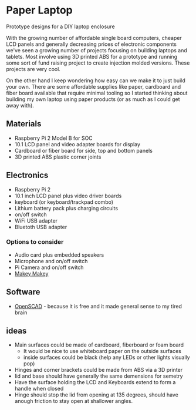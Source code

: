 
# Paper Laptop

Prototype designs for a DIY laptop enclosure

With the growing number of affordable single board computers, cheaper LCD panels and generally decreasing prices of electronic components we've seen a growing number of projects focusing on building laptops and tablets. Most involve using 3D printed ABS for a prototype and running some sort of fund raising project to create injection molded versions. These projects are very cool.

On the other hand I keep wondering how easy can we make it to just build your own.  There are some affordable supplies like paper, cardboard and fiber board available that require minimal tooling so I started thinking about building my own laptop using paper products (or as much as I could get away with).

## Materials

+ Raspberry Pi 2 Model B for SOC
+ 10.1 LCD panel and video adapter boards for display
+ Cardboard or fiber board for side, top and bottom panels
+ 3D printed ABS plastic corner joints

## Electronics

+ Raspberry Pi 2
+ 10.1 inch LCD panel plus video driver boards
+ keyboard (or keyboard/trackpad combo)
+ Lithium battery pack plus charging circuits
+ on/off switch
+ WiFi USB adapter
+ Bluetoth USB adapter

### Options to consider

+ Audio card plus embedded speakers
+ Microphone and on/off switch
+ Pi Camera and on/off switch
+ [Makey Makey](http://www.makeymakey.com/)


## Software

 + [OpenSCAD](http://www.openscad.org/) - because it is free and it made general sense to my tired brain

## ideas

+ Main surfaces could be made of cardboard, fiberboard or foam board
    + It would be nice to use whiteboard paper on the outside surfaces
    + inside surfaces could be black (help any LEDs or other lights visually pop)
+ Hinges and corner brackets could be made from ABS via a 3D printer
+ lid and base should have generally the same demensions for semetry
+ Have the surface holding the LCD and Keyboards extend to form a handle when closed
+ Hinge should stop the lid from opening at 135 degrees, should have anough friction to stay open at shallower angles.
